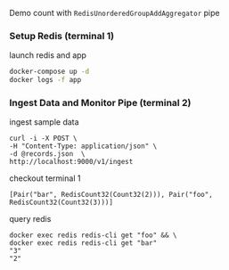 Demo count with `RedisUnorderedGroupAddAggregator` pipe
### Setup Redis (terminal 1)
launch redis and app
```sh
docker-compose up -d
docker logs -f app
```
### Ingest Data and Monitor Pipe (terminal 2)
ingest sample data
```
curl -i -X POST \
-H "Content-Type: application/json" \
-d @records.json  \
http://localhost:9000/v1/ingest
```
checkout terminal 1
```
[Pair("bar", RedisCount32(Count32(2))), Pair("foo", RedisCount32(Count32(3)))]
```
query redis
```
docker exec redis redis-cli get "foo" && \
docker exec redis redis-cli get "bar"
"3"
"2"
```